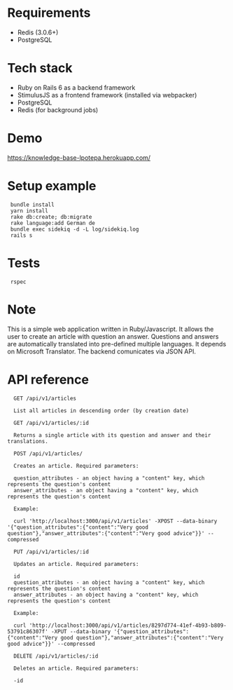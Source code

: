 # Requirements

- Redis (3.0.6+)
- PostgreSQL

# Tech stack

- Ruby on Rails 6 as a backend framework
- StimulusJS as a frontend framework (installed via webpacker)
- PostgreSQL
- Redis (for background jobs)

# Demo

https://knowledge-base-lpotepa.herokuapp.com/

# Setup example

 ```
  bundle install
  yarn install
  rake db:create; db:migrate
  rake language:add German de
  bundle exec sidekiq -d -L log/sidekiq.log
  rails s
 ```
# Tests

 ```
  rspec
 ```
 
# Note
 This is a simple web application written in Ruby/Javascript. It allows the user to create an article with question an answer. Questions and answers are automatically translated into pre-defined multiple languages. It depends on Microsoft Translator. The backend comunicates via JSON API.
 
# API reference

```
  GET /api/v1/articles
  
  List all articles in descending order (by creation date)
```
```
  GET /api/v1/articles/:id
  
  Returns a single article with its question and answer and their translations.
```

```
  POST /api/v1/articles/
  
  Creates an article. Required parameters:
  
  question_attributes - an object having a "content" key, which represents the question's content
  answer_attributes - an object having a "content" key, which represents the question's content
  
  Example:
  
  curl 'http://localhost:3000/api/v1/articles' -XPOST --data-binary '{"question_attributes":{"content":"Very good            question"},"answer_attributes":{"content":"Very good advice"}}' --compressed
```
```
  PUT /api/v1/articles/:id
  
  Updates an article. Required parameters:
  
  id
  question_attributes - an object having a "content" key, which represents the question's content
  answer_attributes - an object having a "content" key, which represents the question's content
  
  Example:
  
  curl 'http://localhost:3000/api/v1/articles/8297d774-41ef-4b93-b809-53791c86307f' -XPUT --data-binary '{"question_attributes":{"content":"Very good question"},"answer_attributes":{"content":"Very good advice"}}' --compressed
```

```
  DELETE /api/v1/articles/:id
  
  Deletes an article. Required parameters:
  
  -id
```
 
